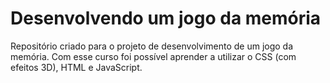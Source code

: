 # Desenvolvendo um jogo da memória

Repositório criado para o projeto de desenvolvimento de um jogo da memória. Com esse curso foi possível aprender a utilizar o CSS (com efeitos 3D), HTML e JavaScript.

